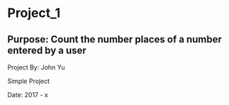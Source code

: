 # Project_1

## Purpose: Count the number places of a number entered by a user

Project By: John Yu

Simple Project

Date: 2017 - x
